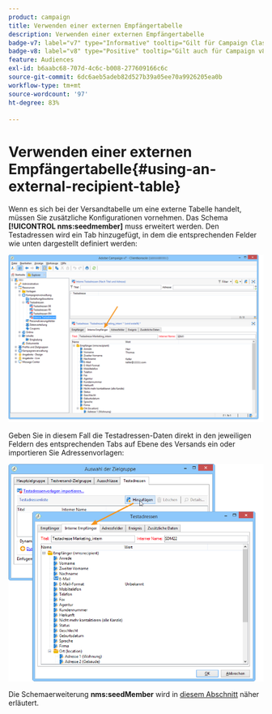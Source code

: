 ```yaml
---
product: campaign
title: Verwenden einer externen Empfängertabelle
description: Verwenden einer externen Empfängertabelle
badge-v7: label="v7" type="Informative" tooltip="Gilt für Campaign Classic v7"
badge-v8: label="v8" type="Positive" tooltip="Gilt auch für Campaign v8"
feature: Audiences
exl-id: b6aabc68-707d-4c6c-b008-277609166c6c
source-git-commit: 6dc6aeb5adeb82d527b39a05ee70a9926205ea0b
workflow-type: tm+mt
source-wordcount: '97'
ht-degree: 83%

---
```


# Verwenden einer externen Empfängertabelle{#using-an-external-recipient-table}



Wenn es sich bei der Versandtabelle um eine externe Tabelle handelt, müssen Sie zusätzliche Konfigurationen vornehmen. Das Schema **[!UICONTROL nms:seedmember]** muss erweitert werden. Den Testadressen wird ein Tab hinzugefügt, in dem die entsprechenden Felder wie unten dargestellt definiert werden:

![](assets/s_ncs_user_seedlist_new_tab.png)

Geben Sie in diesem Fall die Testadressen-Daten direkt in den jeweiligen Feldern des entsprechenden Tabs auf Ebene des Versands ein oder importieren Sie Adressenvorlagen:

![](assets/s_ncs_user_seedlist_add_new_tab.png)

Die Schemaerweiterung **nms:seedMember** wird in [diesem Abschnitt](../../configuration/using/seed-addresses.md) näher erläutert.
